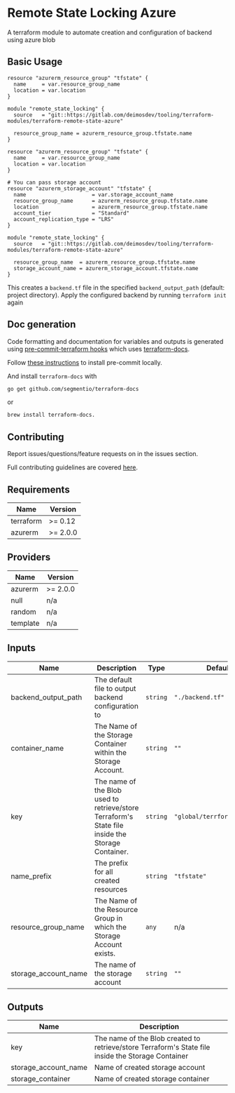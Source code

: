 # Remote State Locking Azure
A terraform module to automate creation and configuration of backend using azure blob


## Basic Usage

```hcl
resource "azurerm_resource_group" "tfstate" {
  name     = var.resource_group_name
  location = var.location
}

module "remote_state_locking" {
  source   = "git::https://gitlab.com/deimosdev/tooling/terraform-modules/terraform-remote-state-azure"

  resource_group_name = azurerm_resource_group.tfstate.name
}
```


```hcl
resource "azurerm_resource_group" "tfstate" {
  name     = var.resource_group_name
  location = var.location
}

# You can pass storage account
resource "azurerm_storage_account" "tfstate" {
  name                     = var.storage_account_name
  resource_group_name      = azurerm_resource_group.tfstate.name
  location                 = azurerm_resource_group.tfstate.name
  account_tier             = "Standard"
  account_replication_type = "LRS"
}

module "remote_state_locking" {
  source   = "git::https://gitlab.com/deimosdev/tooling/terraform-modules/terraform-remote-state-azure"

  resource_group_name  = azurerm_resource_group.tfstate.name
  storage_account_name = azurerm_storage_account.tfstate.name
}
```

This creates a `backend.tf` file in the specified `backend_output_path` (default: project directory). Apply the configured backend by running `terraform init` again

## Doc generation

Code formatting and documentation for variables and outputs is generated using [pre-commit-terraform hooks](https://github.com/antonbabenko/pre-commit-terraform) which uses [terraform-docs](https://github.com/segmentio/terraform-docs).

Follow [these instructions](https://github.com/antonbabenko/pre-commit-terraform#how-to-install) to install pre-commit locally.

And install `terraform-docs` with
```bash
go get github.com/segmentio/terraform-docs
```
or
```bash
brew install terraform-docs.
```

## Contributing

Report issues/questions/feature requests on in the issues section.

Full contributing guidelines are covered [here](CONTRIBUTING.md).

<!-- BEGINNING OF PRE-COMMIT-TERRAFORM DOCS HOOK -->
## Requirements

| Name | Version |
|------|---------|
| terraform | >= 0.12 |
| azurerm | >= 2.0.0 |

## Providers

| Name | Version |
|------|---------|
| azurerm | >= 2.0.0 |
| null | n/a |
| random | n/a |
| template | n/a |

## Inputs

| Name | Description | Type | Default | Required |
|------|-------------|------|---------|:--------:|
| backend\_output\_path | The default file to output backend configuration to | `string` | `"./backend.tf"` | no |
| container\_name | The Name of the Storage Container within the Storage Account. | `string` | `""` | no |
| key | The name of the Blob used to retrieve/store Terraform's State file inside the Storage Container. | `string` | `"global/terrform.tfstate"` | no |
| name\_prefix | The prefix for all created resources | `string` | `"tfstate"` | no |
| resource\_group\_name | The Name of the Resource Group in which the Storage Account exists. | `any` | n/a | yes |
| storage\_account\_name | The name of the storage account | `string` | `""` | no |

## Outputs

| Name | Description |
|------|-------------|
| key | The name of the Blob created to retrieve/store Terraform's State file inside the Storage Container |
| storage\_account\_name | Name of created storage account |
| storage\_container | Name of created storage container |

<!-- END OF PRE-COMMIT-TERRAFORM DOCS HOOK -->
